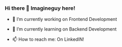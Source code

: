 ### Hi there 👋 Imagineguy here!

- 🔭 I’m currently working on Frontend Development
- 🌱 I’m currently learning on Backend Development

- 📫 How to reach me: On LinkedIN!

